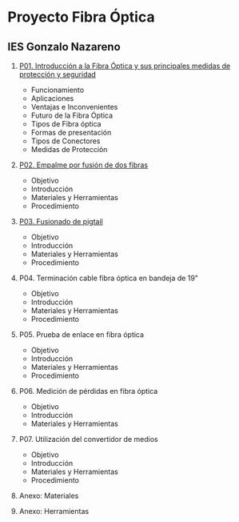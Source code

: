 # Proyecto Fibra Óptica 
## IES Gonzalo Nazareno

1. [P01. Introducción a la Fibra Óptica y sus principales medidas de protección y seguridad](P01/README.md)
    * Funcionamiento
    * Aplicaciones
    * Ventajas e Inconvenientes
    * Futuro de la Fibra Óptica
    * Tipos de Fibra óptica
    * Formas de presentación
    * Tipos de Conectores
    * Medidas de Protección

2. [P02. Empalme por fusión de dos fibras](P02/README.md)

    * Objetivo
    * Introducción
    * Materiales y Herramientas
    * Procedimiento

3. [P03. Fusionado de pigtail](P03/README.md)

    * Objetivo
    * Introducción
    * Materiales y Herramientas
    * Procedimiento

4. P04. Terminación cable fibra óptica en bandeja de 19"

    * Objetivo
    * Introducción
    * Materiales y Herramientas
    * Procedimiento

5. P05. Prueba de enlace en fibra óptica
    * Objetivo
    * Introducción
    * Materiales y Herramientas
    * Procedimiento

6. P06. Medición de pérdidas en fibra óptica
    * Objetivo
    * Introducción
    * Materiales y Herramientas

7. P07. Utilización del convertidor de medios
    * Objetivo
    * Introducción
    * Materiales y Herramientas
    * Procedimiento

8. Anexo: Materiales
9. Anexo: Herramientas
